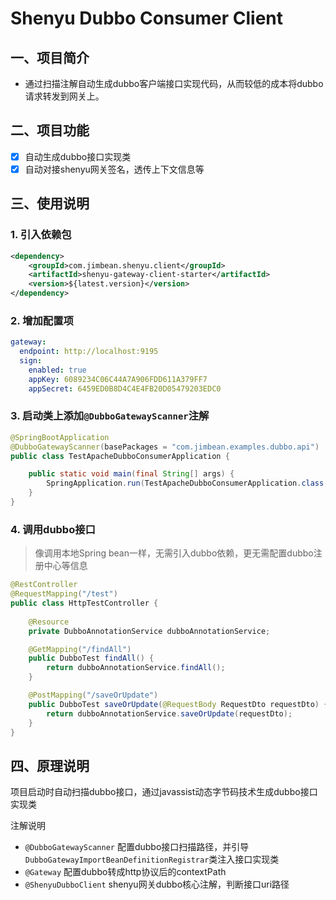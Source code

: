 # Shenyu Dubbo Consumer Client

## 一、项目简介
* 通过扫描注解自动生成dubbo客户端接口实现代码，从而较低的成本将dubbo请求转发到网关上。

## 二、项目功能
- [x] 自动生成dubbo接口实现类
- [x] 自动对接shenyu网关签名，透传上下文信息等

## 三、使用说明

### 1. 引入依赖包
```xml
<dependency>
    <groupId>com.jimbean.shenyu.client</groupId>
    <artifactId>shenyu-gateway-client-starter</artifactId>
    <version>${latest.version}</version>
</dependency>
```

### 2. 增加配置项
```yaml
gateway:
  endpoint: http://localhost:9195
  sign:
    enabled: true
    appKey: 6089234C06C44A7A906FDD611A379FF7
    appSecret: 6459ED0B8D4C4E4FB20D05479203EDC0
```

### 3. 启动类上添加`@DubboGatewayScanner`注解
```java
@SpringBootApplication
@DubboGatewayScanner(basePackages = "com.jimbean.examples.dubbo.api")
public class TestApacheDubboConsumerApplication {

    public static void main(final String[] args) {
        SpringApplication.run(TestApacheDubboConsumerApplication.class, args);
    }
}
```

### 4. 调用dubbo接口

> 像调用本地Spring bean一样，无需引入dubbo依赖，更无需配置dubbo注册中心等信息

```java
@RestController
@RequestMapping("/test")
public class HttpTestController {
    
    @Resource
    private DubboAnnotationService dubboAnnotationService;

    @GetMapping("/findAll")
    public DubboTest findAll() {
        return dubboAnnotationService.findAll();
    }

    @PostMapping("/saveOrUpdate")
    public DubboTest saveOrUpdate(@RequestBody RequestDto requestDto) {
        return dubboAnnotationService.saveOrUpdate(requestDto);
    }
}
```


## 四、原理说明

项目启动时自动扫描dubbo接口，通过javassist动态字节码技术生成dubbo接口实现类

注解说明
- `@DubboGatewayScanner` 配置dubbo接口扫描路径，并引导`DubboGatewayImportBeanDefinitionRegistrar`类注入接口实现类
- `@Gateway` 配置dubbo转成http协议后的contextPath
- `@ShenyuDubboClient` shenyu网关dubbo核心注解，判断接口uri路径

